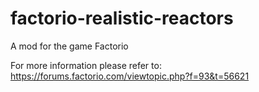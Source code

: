 # factorio-realistic-reactors
A mod for the game Factorio

For more information please refer to: https://forums.factorio.com/viewtopic.php?f=93&t=56621
